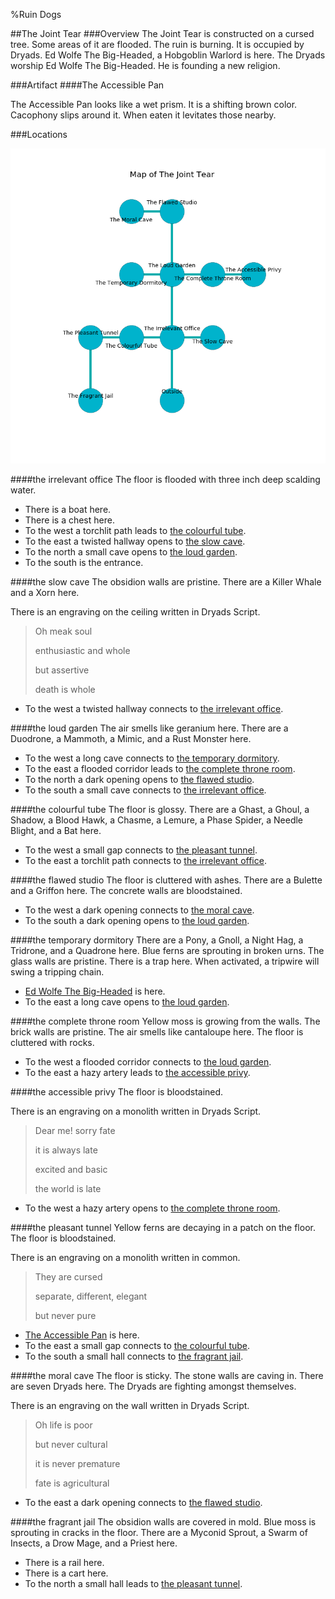 %Ruin Dogs

##The Joint Tear
###Overview
The Joint Tear is constructed on a cursed tree. Some areas of it are flooded. The ruin is burning. It is occupied by Dryads. <a name="Ed-Wolfe-The-Big-Headed"></a>Ed Wolfe The Big-Headed, a Hobgoblin Warlord is here. The Dryads worship Ed Wolfe The Big-Headed. He  is founding a new religion. 



###Artifact
####<a name="The-Accessible-Pan"></a>The Accessible Pan


The Accessible Pan looks like a wet prism. It is a shifting brown color. Cacophony slips around it. When eaten it levitates those nearby. 





###Locations


![](../v2/images/The-Joint-Tear.png)

####<a name="the-irrelevant-office"></a>the irrelevant office
The floor is flooded with three inch deep scalding water. 



* There is a boat here.
* There is a chest here.
* To the west a torchlit path leads to [the colourful tube](#the-colourful-tube).
* To the east a twisted hallway opens to [the slow cave](#the-slow-cave).
* To the north a small cave opens to [the loud garden](#the-loud-garden).
* To the south is the entrance.


####<a name="the-slow-cave"></a>the slow cave
The obsidion walls are pristine. There are a Killer Whale and a Xorn here. 

There is an engraving on the ceiling written in Dryads Script. 

> Oh meak soul
>
> enthusiastic and whole
>
> but assertive
>
> death is whole
>


* To the west a twisted hallway connects to [the irrelevant office](#the-irrelevant-office).


####<a name="the-loud-garden"></a>the loud garden
The air smells like geranium here. There are a Duodrone, a Mammoth, a Mimic, and a Rust Monster here. 



* To the west a long cave connects to [the temporary dormitory](#the-temporary-dormitory).
* To the east a flooded corridor leads to [the complete throne room](#the-complete-throne-room).
* To the north a dark opening opens to [the flawed studio](#the-flawed-studio).
* To the south a small cave connects to [the irrelevant office](#the-irrelevant-office).


####<a name="the-colourful-tube"></a>the colourful tube
The floor is glossy. There are a Ghast, a Ghoul, a Shadow, a Blood Hawk, a Chasme, a Lemure, a Phase Spider, a Needle Blight, and a Bat here. 



* To the west a small gap connects to [the pleasant tunnel](#the-pleasant-tunnel).
* To the east a torchlit path connects to [the irrelevant office](#the-irrelevant-office).


####<a name="the-flawed-studio"></a>the flawed studio
The floor is cluttered with ashes. There are a Bulette and a Griffon here. The concrete walls are bloodstained. 



* To the west a dark opening connects to [the moral cave](#the-moral-cave).
* To the south a dark opening opens to [the loud garden](#the-loud-garden).


####<a name="the-temporary-dormitory"></a>the temporary dormitory
There are a Pony, a Gnoll, a Night Hag, a Tridrone, and a Quadrone here. Blue ferns are sprouting in broken urns. The glass walls are pristine. There is a trap here. When activated, a tripwire will swing a tripping chain. 



* [Ed Wolfe The Big-Headed](#Ed-Wolfe-The-Big-Headed) is here.
* To the east a long cave opens to [the loud garden](#the-loud-garden).


####<a name="the-complete-throne-room"></a>the complete throne room
Yellow moss is growing from the walls. The brick walls are pristine. The air smells like cantaloupe here. The floor is cluttered with rocks. 



* To the west a flooded corridor connects to [the loud garden](#the-loud-garden).
* To the east a hazy artery leads to [the accessible privy](#the-accessible-privy).


####<a name="the-accessible-privy"></a>the accessible privy
The floor is bloodstained. 

There is an engraving on a monolith written in Dryads Script. 

> Dear me! sorry fate
>
> it is always late
>
> excited and basic
>
> the world is late
>


* To the west a hazy artery opens to [the complete throne room](#the-complete-throne-room).


####<a name="the-pleasant-tunnel"></a>the pleasant tunnel
Yellow ferns are decaying in a patch on the floor. The floor is bloodstained. 

There is an engraving on a monolith written in common. 

> They are cursed
>
> separate, different, elegant
>
> but never pure
>


* [The Accessible Pan](#The-Accessible-Pan) is here.
* To the east a small gap connects to [the colourful tube](#the-colourful-tube).
* To the south a small hall connects to [the fragrant jail](#the-fragrant-jail).


####<a name="the-moral-cave"></a>the moral cave
The floor is sticky. The stone walls are caving in. There are seven Dryads here. The Dryads are fighting amongst themselves. 

There is an engraving on the wall written in Dryads Script. 

> Oh life is poor
>
> but never cultural
>
> it is never premature
>
> fate is agricultural
>


* To the east a dark opening connects to [the flawed studio](#the-flawed-studio).


####<a name="the-fragrant-jail"></a>the fragrant jail
The obsidion walls are covered in mold. Blue moss is sprouting in cracks in the floor. There are a Myconid Sprout, a Swarm of Insects, a Drow Mage, and a Priest here. 



* There is a rail here.
* There is a cart here.
* To the north a small hall leads to [the pleasant tunnel](#the-pleasant-tunnel).


